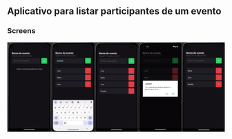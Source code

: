 ## Aplicativo para listar participantes de um evento
### Screens
![Alt text](assets/img/app_06.png "Optional title")


